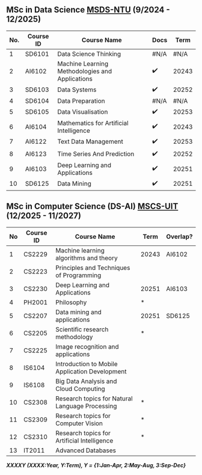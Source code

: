 ## MSc in Data Science [MSDS-NTU](https://www.ntu.edu.sg/education/graduate-programme/master-of-science-in-data-science-(msds)#curriculum) (9/2024 - 12/2025)
|No.|Course ID|Course Name|Docs|Term|
|-|-|-|-|-|
|1|SD6101|Data Science Thinking|#N/A|#N/A
|2|AI6102|Machine Learning Methodologies and Applications|✔️|20243|
|3|SD6103|Data Systems|✔️|20252|
|4|SD6104|Data Preparation|#N/A|#N/A
|5|SD6105|Data Visualisation|✔️|20253|
|6|AI6104|Mathematics for Artificial Intelligence|✔️|20243|
|7|AI6122|Text Data Management|✔️|20253|
|8|AI6123|Time Series And Prediction|✔️|20252|
|9|AI6103|Deep Learning and Applications|✔️|20251|
|10|SD6125|Data Mining|✔️|20251|

## MSc in Computer Science (DS-AI) [MSCS-UIT](https://sdh.uit.edu.vn/bai-viet/khung-chuong-trinh-dao-tao-thac-si-khmt-k172022-k182023-k192024) (12/2025 - 11/2027)
|No|Course ID| Course Name|Term|Overlap?|
|-|-|-|-|-|
|1|CS2229|Machine learning algorithms and theory|20243|AI6102|
|2|CS2223|Principles and Techniques of Programming|||
|3|CS2230|Deep Learning and Applications|20251|AI6103|
|4|PH2001|	Philosophy|*
|5|CS2207|	Data mining and applications|20251|SD6125|
|6|CS2205|	Scientific research methodology|*	
|7|CS2225|	Image recognition and applications|	
|8|IS6104|	Introduction to Mobile Application Development|	
|9|IS6108|	Big Data Analysis and Cloud Computing|	
|10|CS2308|	Research topics for Natural Language Processing |*	
|11|CS2309|	Research topics for Computer Vision|	*
|12|CS2310|	Research topics for Artificial Intelligence|*	
|13|IT2011|	Advanced Databases|	

***XXXXY (XXXX:Year, Y:Term), Y = {1:Jan-Apr, 2:May-Aug, 3:Sep-Dec}***

